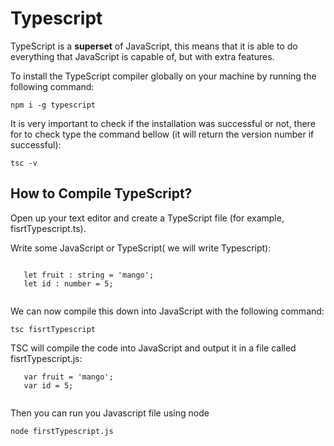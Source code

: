 # Typescript

TypeScript is a **superset** of JavaScript, this means that it is able to do everything that JavaScript is capable of, but with extra features.

To install the TypeScript compiler globally on your machine by running the following command:

`npm i -g typescript`

It is very important to check if the installation was successful or not, there for to check type the command bellow (it will return the version number if successful):

`tsc -v`



## How to Compile TypeScript?

Open up your text editor and create a TypeScript file (for example, fisrtTypescript.ts).

Write some JavaScript or TypeScript( we will write Typescript):


```code

   let fruit : string = 'mango';  
   let id : number = 5;
   
```


We can now compile this down into JavaScript with the following command:

`tsc fisrtTypescript`

TSC will compile the code into JavaScript and output it in a file called fisrtTypescript.js:

```code
   var fruit = 'mango';  
   var id = 5;
   
```


Then you can run you Javascript file using node

`node firstTypescript.js`


